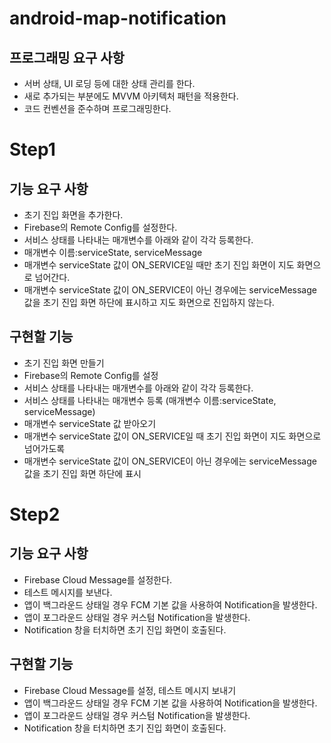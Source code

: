 # android-map-notification

## 프로그래밍 요구 사항
- 서버 상태, UI 로딩 등에 대한 상태 관리를 한다.
- 새로 추가되는 부분에도 MVVM 아키텍처 패턴을 적용한다.
- 코드 컨벤션을 준수하며 프로그래밍한다.

# Step1

## 기능 요구 사항
- 초기 진입 화면을 추가한다.
- Firebase의 Remote Config를 설정한다.
- 서비스 상태를 나타내는 매개변수를 아래와 같이 각각 등록한다.
- 매개변수 이름:serviceState, serviceMessage
- 매개변수 serviceState 값이 ON_SERVICE일 때만 초기 진입 화면이 지도 화면으로 넘어간다.
- 매개변수 serviceState 값이 ON_SERVICE이 아닌 경우에는 serviceMessage 값을 초기 진입 화면 하단에 표시하고 지도 화면으로 진입하지 않는다.

## 구현할 기능
- 초기 진입 화면 만들기
- Firebase의 Remote Config를 설정
- 서비스 상태를 나타내는 매개변수를 아래와 같이 각각 등록한다.
- 서비스 상태를 나타내는 매개변수 등록 (매개변수 이름:serviceState, serviceMessage)
- 매개변수 serviceState 값 받아오기
- 매개변수 serviceState 값이 ON_SERVICE일 때 초기 진입 화면이 지도 화면으로 넘어가도록
- 매개변수 serviceState 값이 ON_SERVICE이 아닌 경우에는 serviceMessage 값을 초기 진입 화면 하단에 표시

# Step2

## 기능 요구 사항
- Firebase Cloud Message를 설정한다.
- 테스트 메시지를 보낸다.
- 앱이 백그라운드 상태일 경우 FCM 기본 값을 사용하여 Notification을 발생한다.
- 앱이 포그라운드 상태일 경우 커스텀 Notification을 발생한다.
- Notification 창을 터치하면 초기 진입 화면이 호출된다.

## 구현할 기능
- Firebase Cloud Message를 설정,  테스트 메시지 보내기
- 앱이 백그라운드 상태일 경우 FCM 기본 값을 사용하여 Notification을 발생한다.
- 앱이 포그라운드 상태일 경우 커스텀 Notification을 발생한다.
- Notification 창을 터치하면 초기 진입 화면이 호출된다.